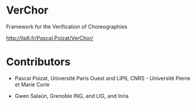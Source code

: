 VerChor
=======

Framework for the Verification of Choreographies

http://lip6.fr/Pascal.Poizat/VerChor/

Contributors
============

- Pascal Poizat, Université Paris Ouest and LIP6, CNRS - Université Pierre et Marie Curie

- Gwen Salaün, Grenoble ING, and LIG, and Inria

